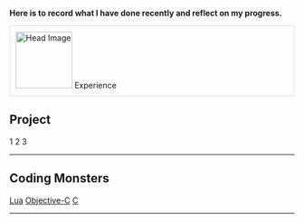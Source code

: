 **Here is to record what I have done recently and reflect on my progress.**



<div style="display: flex; gap: 0px;">
  <div style="flex: 1; border: 1px solid #ddd; padding: 10px;">
    <!-- ![Head Image](assets/images/6ee9e6076eff1dd73be0938a1a734495.jpg) -->
    <img src="{{ '/assets/images/6ee9e6076eff1dd73be0938a1a734495.jpg' | relative_url }}" 
         alt="Head Image"
         class="product-image"
         width="100" height="100>
  </div>
  <div style="flex: 2; border: 1px solid #ddd; padding: 10px;">
    Experience
    
  </div>
</div>


<!-- ![Head Image](assets/images/6ee9e6076eff1dd73be0938a1a734495.jpg) -->



## Project
1
2
3

- - -
## Coding Monsters

[Lua](https://hackmd.io/@RFmjxcNAR4qh4i-ie-w4RA/Sk__ne9Sgl)
[Objective-C](https://hackmd.io/@RFmjxcNAR4qh4i-ie-w4RA/r1qreZcSgx)
[C](https://hackmd.io/@RFmjxcNAR4qh4i-ie-w4RA/HJ2UeW5rle)

- - -
